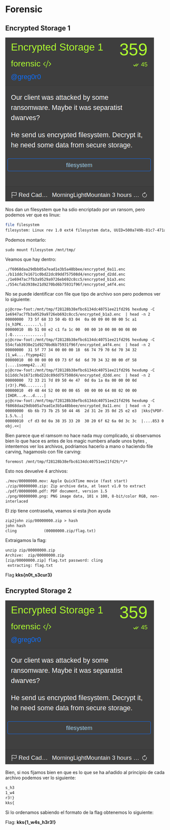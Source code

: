 # Forensic
## Encrypted Storage 1
![Task Description](https://github.com/srbleu/Writeups-en-MarkDown/blob/master/CTFTasks/2k20/kks/Task1.png)

Nos dan un filesystem que ha sdio encriptado por un ransom, pero podemos ver que es linux:
```bash
file filesystem 
filesystem: Linux rev 1.0 ext4 filesystem data, UUID=500a749b-81c7-471a-9be5-73271dde40f1 (extents) (64bit) (large files) (huge files)
```
Podemos montarlo:
```
sudo mount filesystem /mnt/tmp/
```
Veamos que hay dentro:
```
./f6068daa29dbb05a7ead1e3b5a48bbee/encrypted_0a11.enc
./b11ddc7e1671c0bd22dc89dd757508d4/encrypted_d2dd.enc
./1e6947ac7fb3a9529a9726eb692c8cc5/encrypted_b1a3.enc
./554cfab3938e21d9270bd6b75931f96f/encrypted_a4f4.enc
```
No se puede identificar con file que tipo de archivo son pero podemos ver lo siguiente:
```
pj@crow-foot:/mnt/tmp/f28128b38efbc6134dc40751ee21fd29$ hexdump -C 1e6947ac7fb3a9529a9726eb692c8cc5/encrypted_b1a3.enc  | head -n 2
00000000  73 5f 68 33 50 4b 03 04  0a 00 09 00 00 00 5c a1  |s_h3PK........\.|
00000010  8b 51 08 e2 c1 fa 1c 00  00 00 10 00 00 00 08 00  |.Q..............|
pj@crow-foot:/mnt/tmp/f28128b38efbc6134dc40751ee21fd29$ hexdump -C 554cfab3938e21d9270bd6b75931f96f/encrypted_a4f4.enc  | head -n 2
00000000  31 5f 77 34 00 00 00 18  66 74 79 70 6d 70 34 32  |1_w4....ftypmp42|
00000010  00 00 00 00 69 73 6f 6d  6d 70 34 32 00 00 df 58  |....isommp42...X|
pj@crow-foot:/mnt/tmp/f28128b38efbc6134dc40751ee21fd29$ hexdump -C b11ddc7e1671c0bd22dc89dd757508d4/encrypted_d2dd.enc  | head -n 2
00000000  72 33 21 7d 89 50 4e 47  0d 0a 1a 0a 00 00 00 0d  |r3!}.PNG........|
00000010  49 48 44 52 00 00 00 65  00 00 00 64 08 02 00 00  |IHDR...e...d....|
pj@crow-foot:/mnt/tmp/f28128b38efbc6134dc40751ee21fd29$ hexdump -C f6068daa29dbb05a7ead1e3b5a48bbee/encrypted_0a11.enc  | head -n 2
00000000  6b 6b 73 7b 25 50 44 46  2d 31 2e 35 0d 25 e2 e3  |kks{%PDF-1.5.%..|
00000010  cf d3 0d 0a 38 35 33 20  30 20 6f 62 6a 0d 3c 3c  |....853 0 obj.<<|
```
Bien parece que el ramsom no hace nada muy complicado, si observamos bien lo que hace es antes de los magic numbers añade unos bytes , intentemos ver los archivos, podriamos hacerlo a mano o haciendo file carving, hagamoslo con file carving:
```
foremost /mnt/tmp/f28128b38efbc6134dc40751ee21fd29/*/*
```
Esto nos devuelve 4 archivos:
```
./mov/00000000.mov: Apple QuickTime movie (fast start)
./zip/00000000.zip: Zip archive data, at least v1.0 to extract
./pdf/00000000.pdf: PDF document, version 1.5
./png/00000000.png: PNG image data, 101 x 100, 8-bit/color RGB, non-interlaced
```
El zip tiene contraseña, veamos si esta jhon ayuda
```
zip2john zip/00000000.zip > hash
john hash
cling            (00000000.zip/flag.txt)
```
Extraigamos la flag:
```
unzip zip/00000000.zip 
Archive:  zip/00000000.zip
[zip/00000000.zip] flag.txt password: cling
 extracting: flag.txt      
```
Flag **kks{n0t_s3cur3}**

## Encrypted Storage 2
![Task Description](https://github.com/srbleu/Writeups-en-MarkDown/blob/master/CTFTasks/2k20/kks/Task1.png)

Bien, si nos fijamos bien en que es lo que se ha añadido al principio de cada archivo podemos ver lo siguiente:
```
s_h3
1_w4
r3!}
kks{
```
Si lo ordenamos sabiendo el formato de la flag obtenemos lo siguiente:

Flag: **kks{1_w4s_h3r3!}**

